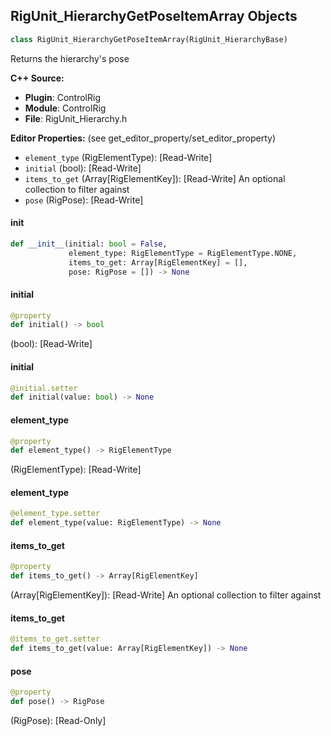 ## RigUnit_HierarchyGetPoseItemArray Objects

```python
class RigUnit_HierarchyGetPoseItemArray(RigUnit_HierarchyBase)
```

Returns the hierarchy's pose

**C++ Source:**

- **Plugin**: ControlRig
- **Module**: ControlRig
- **File**: RigUnit_Hierarchy.h

**Editor Properties:** (see get_editor_property/set_editor_property)

- ``element_type`` (RigElementType):  [Read-Write]
- ``initial`` (bool):  [Read-Write]
- ``items_to_get`` (Array[RigElementKey]):  [Read-Write] An optional collection to filter against
- ``pose`` (RigPose):  [Read-Write]

<a id="unreal.RigUnit_HierarchyGetPoseItemArray.__init__"></a>

#### __init__

```python
def __init__(initial: bool = False,
             element_type: RigElementType = RigElementType.NONE,
             items_to_get: Array[RigElementKey] = [],
             pose: RigPose = []) -> None
```

<a id="unreal.RigUnit_HierarchyGetPoseItemArray.initial"></a>

#### initial

```python
@property
def initial() -> bool
```

(bool):  [Read-Write]

<a id="unreal.RigUnit_HierarchyGetPoseItemArray.initial"></a>

#### initial

```python
@initial.setter
def initial(value: bool) -> None
```

<a id="unreal.RigUnit_HierarchyGetPoseItemArray.element_type"></a>

#### element_type

```python
@property
def element_type() -> RigElementType
```

(RigElementType):  [Read-Write]

<a id="unreal.RigUnit_HierarchyGetPoseItemArray.element_type"></a>

#### element_type

```python
@element_type.setter
def element_type(value: RigElementType) -> None
```

<a id="unreal.RigUnit_HierarchyGetPoseItemArray.items_to_get"></a>

#### items_to_get

```python
@property
def items_to_get() -> Array[RigElementKey]
```

(Array[RigElementKey]):  [Read-Write] An optional collection to filter against

<a id="unreal.RigUnit_HierarchyGetPoseItemArray.items_to_get"></a>

#### items_to_get

```python
@items_to_get.setter
def items_to_get(value: Array[RigElementKey]) -> None
```

<a id="unreal.RigUnit_HierarchyGetPoseItemArray.pose"></a>

#### pose

```python
@property
def pose() -> RigPose
```

(RigPose):  [Read-Only]

<a id="unreal.RigUnit_HierarchySetPose"></a>